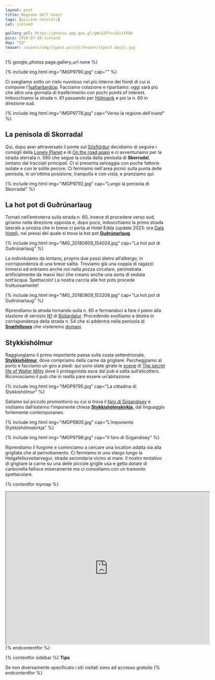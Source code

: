 ```yaml
---
layout: post
title: Regione dell'ovest
tags: [piscine naturali]
cat: iceland

gallery_url: https://photos.app.goo.gl/qWcGJFYsx1HiiFK86
pics: 2018-07-28-iceland
day: "13"
teaser: /assets/img/{{post.pics}}/teaser/{{post.day}}.jpg
---
```


{% google_photos page.gallery_url none %}

{% include img.html img="IMGP9790.jpg" cap="" %}

Ci svegliamo sotto un cielo nuvoloso nel più interno dei fiordi di cui si compone l'[Ísafjarðardjúp](https://www.lonelyplanetitalia.it/destinazioni/islanda/isafjardjardjup). Facciamo colazione e ripartiamo: oggi sarà più che altro una giornata di trasferimento con pochi points of interest. Imbocchiamo la strada n. 61 passando per [Hólmavik](https://www.westfjords.is/en/destinations/towns/holmavik) e poi la n. 60 in direzione sud.

{% include img.html img="IMGP9778.jpg" cap="Verso la regione dell'ovest" %}

## La penisola di Skorradal

Qui, dopo aver attraversato il ponte sul [Gilsfjörður](https://www.funiceland.is/nature/fjords/gilsfjordur/) decidiamo di seguire i consigli della [Lonely Planet](https://shop.lonelyplanetitalia.it/prodotto/guida-di-viaggio-islanda) e di [On the road again](http://www.ontheroadagain.blog/2018/07/05/skorradal/) e ci avventuriamo per la strada sterrata n. 590 che segue la costa della penisola di **Skorradal**, lontano dai tracciati principali. Ci si presenta selvaggia con poche fattorie isolate e con le solite pecore. Ci fermiamo nell'area picnic sulla punta delle penisola, in un'ottima posizione, tranquilla e con vista, e pranziamo qui.

{% include img.html img="IMGP9792.jpg" cap="Lungo la penisola di Skorradal" %}

## La hot pot di Guðrúnarlaug

Tornati nell’entroterra sulla strada n. 60, invece di procedere verso sud, giriamo nella direzione opposta e, dopo poco, imbocchiamo la prima strada laterale a sinistra che in breve ci porta al Hotel Edda (update 2023: ora [Dala Hotel](https://dalahotel.is/)), nei pressi del quale si trova la hot pot [**Guðrúnarlaug**](https://guidetoiceland.is/connect-with-locals/regina/hot-tubs-in-iceland-gurunarlaug).

{% include img.html img="IMG_20180809_154024.jpg" cap="La hot pot di Guðrúnarlaug" %}

La individuiamo da lontano, proprio due passi dietro all’albergo, in corrispondenza di una breve salita. Troviamo già una coppia di ragazzi immersi ed entriamo anche noi nella pozza circolare, perimetrata artificialmente da massi lisci che creano anche una sorta di seduta sott’acqua. Spettacolo! La nostra caccia alle hot pots procede fruttuosamente!

{% include img.html img="IMG_20180809_153208.jpg" cap="La hot pot di Guðrúnarlaug" %}

Riprendiamo la strada tornando sulla n. 60 e fermandoci a fare il pieno alla stazione di servizio [N1](https://www.n1.is/en) di [Búðardalur](https://guidetoiceland.is/travel-iceland/drive/budardalur). Procedendo svoltiamo a destra in corrispondenza della strada n. 54 che si addentra nella penisola di [**Snæfellsnes**](https://guidetoiceland.is/travel-iceland/drive/snaefellsnes) che visiteremo [domani](https://www.van42.com/2018/08/10/iceland_14-snafellsnes.html).

## Stykkishólmur

Raggiungiamo il primo importante paese sulla costa settentrionale, [**Stykkishólmur**](https://www.introducingiceland.com/stykkisholmur), dove compriamo della carne da grigliare. Parcheggiamo al porto e facciamo un giro a piedi: qui sono state girate le [scene](https://www.youtube.com/watch?v=HEwtPwkeXjw) di [The secret life of Walter Mitty](https://it.wikipedia.org/wiki/I_sogni_segreti_di_Walter_Mitty) dove il protagonista esce dal pub e salta sull’elicottero. Riconosciamo il pub che in realtà pare essere un’abitazione.

{% include img.html img="IMGP9795.jpg" cap="La cittadina di Stykkishólmur" %}

Saliamo sul piccolo promontorio su cui si trova il [faro di Súgandisey](https://www.visitstykkisholmur.is/en/attractions-sugandisey) e visitiamo dall’esterno l’imponente chiesa [**Stykkishólmskirkja**](http://www.stykkisholmskirkja.is/), dal linguaggio fortemente contemporaneo. 

{% include img.html img="IMGP9805.jpg" cap="L’imponente Stykkishólmskirkja" %}

{% include img.html img="IMGP9798.jpg" cap="Il faro di Súgandisey" %}

Riprendiamo il furgone e cominciamo a cercare una location adatta sia alla grigliata che al pernottamento. Ci fermiamo in uno slargo lungo la Helgafellssveitarvegur, strada secondaria vicino al mare. Il nostro tentativo di grigliare la carne su una delle piccole griglie usa e getta dotate di carbonella fallisce miseramente ma ci consoliamo con un tramonto spettacolare.

{% contentfor mymap %}
<iframe src="https://www.google.com/maps/d/embed?mid=1D-TjIimJJpb3kVF5MMxYe08kc-5sAi9x&ehbc=2E312F" width="640" height="480"></iframe>
{% endcontentfor %}

{% contentfor sidebar %}
**Tips**  

Se non diversamente specificato i siti visitati sono ad accesso gratuito
{% endcontentfor %}

